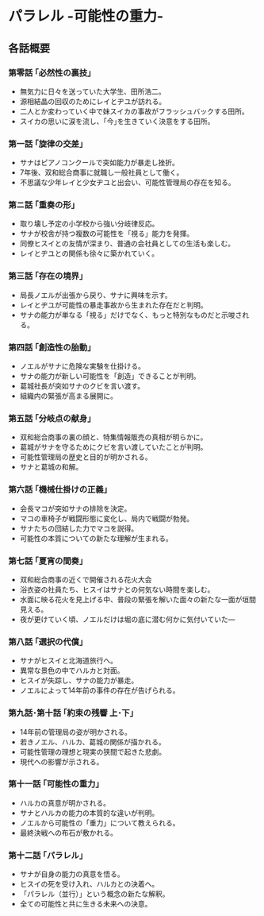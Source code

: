 # パラレル -可能性の重力-

## 各話概要
### 第零話 ｢必然性の裏技｣
- 無気力に日々を送っていた大学生、田所浩二。
- 源相結晶の回収のためにレイとヂユが訪れる。
- 二人とか変わっていく中で妹スイカの事故がフラッシュバックする田所。
- スイカの思いに涙を流し、｢今｣を生きていく決意をする田所。

### 第一話 ｢旋律の交差｣
- サナはピアノコンクールで突如能力が暴走し挫折。
- 7年後、双和総合商事に就職し一般社員として働く。
- 不思議な少年レイと少女ヂユと出会い、可能性管理局の存在を知る。

### 第ニ話 ｢重奏の形｣
- 取り壊し予定の小学校から強い分岐律反応。
- サナが校舎が持つ複数の可能性を「視る」能力を発揮。
- 同僚ヒスイとの友情が深まり、普通の会社員としての生活も楽しむ。
- レイとヂユとの関係も徐々に築かれていく。

### 第三話 ｢存在の境界｣
- 局長ノエルが出張から戻り、サナに興味を示す。
- レイとヂユが可能性の暴走事故から生まれた存在だと判明。
- サナの能力が単なる「視る」だけでなく、もっと特別なものだと示唆される。

### 第四話 ｢創造性の胎動｣
- ノエルがサナに危険な実験を仕掛ける。
- サナの能力が新しい可能性を「創造」できることが判明。
- 葛城社長が突如サナのクビを言い渡す。
- 組織内の緊張が高まる展開に。

### 第五話 ｢分岐点の献身｣
- 双和総合商事の裏の顔と、特集情報販売の真相が明らかに。
- 葛城がサナを守るためにクビを言い渡していたことが判明。
- 可能性管理局の歴史と目的が明かされる。
- サナと葛城の和解。

### 第六話 ｢機械仕掛けの正義｣
- 会長マコが突如サナの排除を決定。
- マコの車椅子が戦闘形態に変化し、局内で戦闘が勃発。
- サナたちの団結した力でマコを説得。
- 可能性の本質についての新たな理解が生まれる。

### 第七話 ｢夏宵の間奏｣
- 双和総合商事の近くで開催される花火大会
- 浴衣姿の社員たち、ヒスイはサナとの何気ない時間を楽しむ。
- 水面に映る花火を見上げる中、普段の緊張を解いた面々の新たな一面が垣間見える。
- 夜が更けていく頃、ノエルだけは堀の底に潜む何かに気付いていた―

### 第八話 ｢選択の代償｣
- サナがヒスイと北海道旅行へ。
- 異常な景色の中でハルカと対面。
- ヒスイが失踪し、サナの能力が暴走。
- ノエルによって14年前の事件の存在が告げられる。

### 第九話･第十話 ｢約束の残響 上･下｣
- 14年前の管理局の姿が明かされる。
- 若きノエル、ハルカ、葛城の関係が描かれる。
- 可能性管理の理想と現実の狭間で起きた悲劇。
- 現代への影響が示される。

### 第十一話 ｢可能性の重力｣
- ハルカの真意が明かされる。
- サナとハルカの能力の本質的な違いが判明。
- ノエルから可能性の「重力」について教えられる。
- 最終決戦への布石が敷かれる。

### 第十二話 ｢パラレル｣
- サナが自身の能力の真意を悟る。
- ヒスイの死を受け入れ、ハルカとの決着へ。
- 「パラレル（並行）」という概念の新たな解釈。
- 全ての可能性と共に生きる未来への決意。
